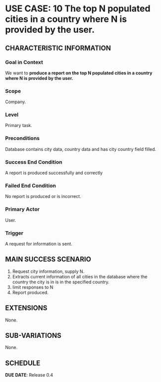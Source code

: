 # USE CASE: 10 The top N populated cities in a country where N is provided by the user.

## CHARACTERISTIC INFORMATION

### Goal in Context

We want to **produce a report on the top N populated cities in a country where N is provided by the user.**

### Scope

Company.

### Level

Primary task.

### Preconditions

Database contains city data, country data and has city country field filled.

### Success End Condition

A report is produced successfully and correctly

### Failed End Condition

No report is produced or is incorrect.

### Primary Actor

User.

### Trigger

A request for information is sent.

## MAIN SUCCESS SCENARIO

1. Request city information, supply N.
2. Extracts current information of all cities in the database where the country the city is in is in the specified country.
3. limit responses to N
4. Report produced.

## EXTENSIONS

None.

## SUB-VARIATIONS

None.

## SCHEDULE

**DUE DATE**: Release 0.4 
